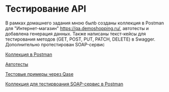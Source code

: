 # Тестирование API
В рамках домашнего задания мною былb созданы коллекция в Postman для "Интернет-магазин" https://qa.demoshopping.ru/, автотесты и добавлена генерация данных. Также написаны текст-кейсы для тестирования  методов (GET, POST, PUT, PATCH, DELETE) в Swagger. Дополнительно протестирован SOAP-сервис

[Коллекция в Postman](https://www.postman.com/team8bridge/workspace/demoshopping/request/39325249-0534e5a1-4464-4bec-9cc9-65527869d1fe?action=share&creator=39325249&ctx=documentation&active-environment=39325249-86f9206f-944c-4121-a3f5-5751b1d4659f)

[Автотесты](https://github.com/Goshko07/api/blob/main/DemoShopping.postman_test_run.json)

[Тестовые примеры через Qase](https://github.com/Goshko07/api/blob/main/G9-2025-01-19.pdf)

[Коллекция для тестирвоания SOAP-сервис в Postman](https://www.postman.com/team8bridge/workspace/demoshopping/collection/39325249-b73bccf4-b8ce-4bb8-a4ec-99bc47391228?action=share&creator=39325249&active-environment=39325249-86f9206f-944c-4121-a3f5-5751b1d4659f)
